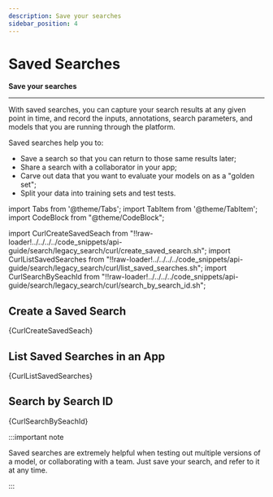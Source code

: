 ```yaml
---
description: Save your searches
sidebar_position: 4
---
```


# Saved Searches

**Save your searches**
<hr />

With saved searches, you can capture your search results at any given point in time, and record the inputs, annotations, search parameters, and models that you are running through the platform. 

Saved searches help you to:

* Save a search so that you can return to those same results later;
* Share a search with a collaborator in your app;
* Carve out data that you want to evaluate your models on as a "golden set";
* Split your data into training sets and test tests.

import Tabs from '@theme/Tabs';
import TabItem from '@theme/TabItem';
import CodeBlock from "@theme/CodeBlock";

import CurlCreateSavedSeach from "!!raw-loader!../../../../code_snippets/api-guide/search/legacy_search/curl/create_saved_search.sh";
import CurlListSavedSearches from "!!raw-loader!../../../../code_snippets/api-guide/search/legacy_search/curl/list_saved_searches.sh";
import CurlSearchBySeachId from "!!raw-loader!../../../../code_snippets/api-guide/search/legacy_search/curl/search_by_search_id.sh";

## Create a Saved Search

<Tabs>

<TabItem value="curl" label="cURL">
    <CodeBlock className="language-bash">{CurlCreateSavedSeach}</CodeBlock>
</TabItem>

</Tabs>

## List Saved Searches in an App

<Tabs>

<TabItem value="curl" label="cURL">
    <CodeBlock className="language-bash">{CurlListSavedSearches}</CodeBlock>
</TabItem>

</Tabs>

## Search by Search ID

<Tabs>

<TabItem value="curl" label="cURL">
    <CodeBlock className="language-bash">{CurlSearchBySeachId}</CodeBlock>
</TabItem>

</Tabs>

:::important note

Saved searches are extremely helpful when testing out multiple versions of a model, or collaborating with a team. Just save your search, and refer to it at any time.

:::